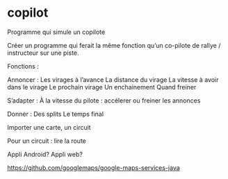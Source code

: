 # copilot
Programme qui simule un copilote

Créer un programme qui ferait la même fonction qu’un co-pilote de rallye / instructeur sur une piste.

Fonctions : 
 
Annoncer : 
Les virages à l’avance
La distance du virage
La vitesse à avoir dans le virage
Le prochain virage
Un enchainement
Quand freiner

S’adapter : 
À la vitesse du pilote : accélerer ou freiner les annonces

Donner :
Des splits
Le temps final

Importer une carte, un circuit

Pour un circuit : lire la route

Appli Android?
Appli web?

https://github.com/googlemaps/google-maps-services-java
